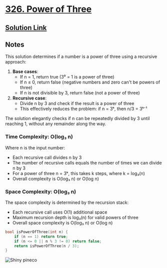 # [326. Power of Three](https://leetcode.com/problems/power-of-three/description/)

## [Solution Link](https://leetcode.com/submissions/detail/1777336848/)

## Notes

This solution determines if a number is a power of three using a recursive approach:

1. **Base cases**:
   - If n = 1, return true (3⁰ = 1 is a power of three)
   - If n ≤ 0, return false (negative numbers and zero can't be powers of three)
   - If n is not divisible by 3, return false (not a power of three)
2. **Recursive case**:
   - Divide n by 3 and check if the result is a power of three
   - This effectively reduces the problem: if n = 3ᵏ, then n/3 = 3ᵏ⁻¹

The solution elegantly checks if n can be repeatedly divided by 3 until reaching 1, without any remainder along the way.

### Time Complexity: O(log₃ n)

Where n is the input number:

- Each recursive call divides n by 3
- The number of recursive calls equals the number of times we can divide n by 3
- For a power of three n = 3ᵏ, this takes k steps, where k = log₃(n)
- Overall complexity is O(log₃ n) or O(log n)

### Space Complexity: O(log₃ n)

The space complexity is determined by the recursion stack:

- Each recursive call uses O(1) additional space
- Maximum recursion depth is log₃(n) for valid powers of three
- Overall space complexity is O(log₃ n) or O(log n)

```c
bool isPowerOfThree(int n) {
    if (n == 1) return true;
    if (n <= 0 || n % 3 != 0) return false;
    return isPowerOfThree(n / 3);
}
```

![Shiny pineco](https://projectpokemon.org/images/shiny-sprite/grumpig.gif)
